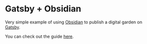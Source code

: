 # Gatsby + Obsidian

Very simple example of using [Obsidian](https://obsidian.md) to publish a digital garden on [Gatsby](https://gatsbyjs.com).

You can check out the guide [here](https://dev.to/bathrobe/creating-a-diy-digital-garden-with-obsidian-and-gatsby-378e).
